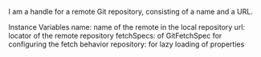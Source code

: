 I am a handle for a remote Git repository, consisting of a name and a URL.

Instance Variables
	name:		<String> name of the remote in the local repository
	url:			<Url> locator of the remote repository
	fetchSpecs:	<Collection> of GitFetchSpec for configuring the fetch behavior
	repository:	<GitRepository> for lazy loading of properties